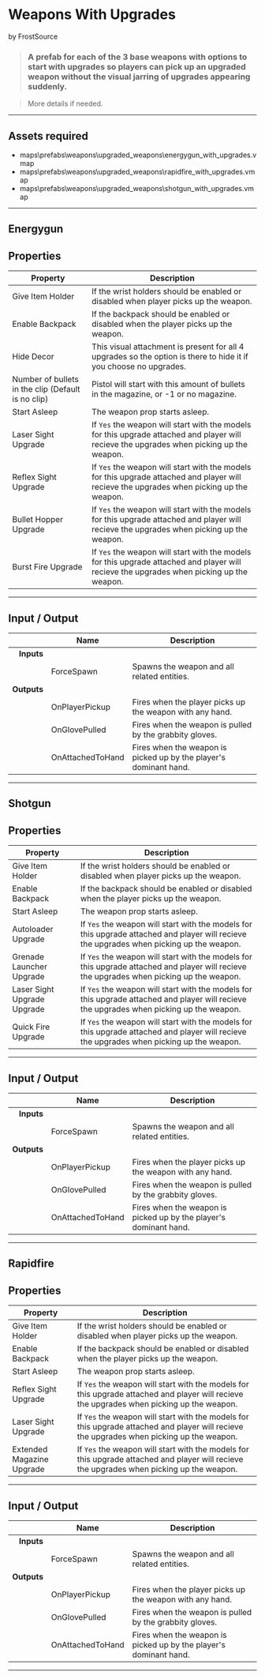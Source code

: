 # Weapons With Upgrades
by FrostSource

> ### A prefab for each of the 3 base weapons with options to start with upgrades so players can pick up an upgraded weapon without the visual jarring of upgrades appearing suddenly.

> More details if needed.

---

## Assets required

- maps\prefabs\weapons\upgraded_weapons\energygun_with_upgrades.vmap
- maps\prefabs\weapons\upgraded_weapons\rapidfire_with_upgrades.vmap
- maps\prefabs\weapons\upgraded_weapons\shotgun_with_upgrades.vmap

---

## **Energygun**

## Properties

| Property | Description |
| - | - |
| Give Item Holder | If the wrist holders should be enabled or disabled when player picks up the weapon.
| Enable Backpack | If the backpack should be enabled or disabled when the player picks up the weapon.
| Hide Decor | This visual attachment is present for all 4 upgrades so the option is there to hide it if you choose no upgrades.
| Number of bullets in the clip (Default is no clip) | Pistol will start with this amount of bullets in the magazine, or -1 or no magazine.
| Start Asleep | The weapon prop starts asleep.
| Laser Sight Upgrade | If `Yes` the weapon will start with the models for this upgrade attached and player will recieve the upgrades when picking up the weapon.
| Reflex Sight Upgrade | If `Yes` the weapon will start with the models for this upgrade attached and player will recieve the upgrades when picking up the weapon.
| Bullet Hopper Upgrade | If `Yes` the weapon will start with the models for this upgrade attached and player will recieve the upgrades when picking up the weapon.
| Burst Fire Upgrade | If `Yes` the weapon will start with the models for this upgrade attached and player will recieve the upgrades when picking up the weapon.

---

## Input / Output

|| Name | Description |
| -: | - | - |
| **Inputs**
|| ForceSpawn | Spawns the weapon and all related entities.
| **Outputs**
|| OnPlayerPickup | Fires when the player picks up the weapon with any hand.
|| OnGlovePulled | Fires when the weapon is pulled by the grabbity gloves.
|| OnAttachedToHand | Fires when the weapon is picked up by the player's dominant hand.

---

## **Shotgun**

## Properties

| Property | Description |
| - | - |
| Give Item Holder | If the wrist holders should be enabled or disabled when player picks up the weapon.
| Enable Backpack | If the backpack should be enabled or disabled when the player picks up the weapon.
| Start Asleep | The weapon prop starts asleep.
| Autoloader Upgrade | If `Yes` the weapon will start with the models for this upgrade attached and player will recieve the upgrades when picking up the weapon.
| Grenade Launcher Upgrade | If `Yes` the weapon will start with the models for this upgrade attached and player will recieve the upgrades when picking up the weapon.
| Laser Sight Upgrade Upgrade | If `Yes` the weapon will start with the models for this upgrade attached and player will recieve the upgrades when picking up the weapon.
| Quick Fire Upgrade | If `Yes` the weapon will start with the models for this upgrade attached and player will recieve the upgrades when picking up the weapon.

---

## Input / Output

|| Name | Description |
| -: | - | - |
| **Inputs**
|| ForceSpawn | Spawns the weapon and all related entities.
| **Outputs**
|| OnPlayerPickup | Fires when the player picks up the weapon with any hand.
|| OnGlovePulled | Fires when the weapon is pulled by the grabbity gloves.
|| OnAttachedToHand | Fires when the weapon is picked up by the player's dominant hand.

---

## **Rapidfire**

## Properties

| Property | Description |
| - | - |
| Give Item Holder | If the wrist holders should be enabled or disabled when player picks up the weapon.
| Enable Backpack | If the backpack should be enabled or disabled when the player picks up the weapon.
| Start Asleep | The weapon prop starts asleep.
| Reflex Sight Upgrade | If `Yes` the weapon will start with the models for this upgrade attached and player will recieve the upgrades when picking up the weapon.
| Laser Sight Upgrade | If `Yes` the weapon will start with the models for this upgrade attached and player will recieve the upgrades when picking up the weapon.
| Extended Magazine Upgrade | If `Yes` the weapon will start with the models for this upgrade attached and player will recieve the upgrades when picking up the weapon.

---

## Input / Output

|| Name | Description |
| -: | - | - |
| **Inputs**
|| ForceSpawn | Spawns the weapon and all related entities.
| **Outputs**
|| OnPlayerPickup | Fires when the player picks up the weapon with any hand.
|| OnGlovePulled | Fires when the weapon is pulled by the grabbity gloves.
|| OnAttachedToHand | Fires when the weapon is picked up by the player's dominant hand.

---
